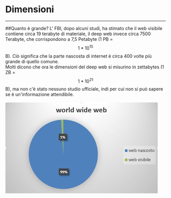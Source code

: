 # Dimensioni

---
##Quanto è grande?
L' FBI, dopo alcuni studi, ha stimato che il web visibile contiene circa 19 terabyte di materiale, il deep web invece circa 7500 Terabyte, che corrispondono a 7,5 Petabyte (1 PB = $$1*10^15$$ B). Ciò significa che la parte nascosta di internet è circa 400 volte più grande di quello comune.<br/>
Molti dicono che ora le dimensioni del deep web si misurino in zettabytes (1 ZB =$$1*10^{21} $$B), ma non c'è stato nessuno studio ufficiale, indi per cui non si può sapere se è un'informazione attendibile.<br/><br/>
![](stat.JPG)